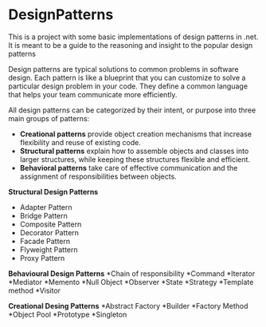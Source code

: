 # DesignPatterns
This is a project with some basic implementations of design patterns in .net.  It is meant to be a guide to the reasoning and insight to the popular design patterns

Design patterns are typical solutions to common problems in software design. Each pattern is like a blueprint that you can customize to solve a particular design problem in your code.
They define a common language that helps your team communicate more efficiently.

All design patterns can be categorized by their intent, or purpose into three main groups of patterns:
   * **Creational patterns** provide object creation mechanisms that increase flexibility and reuse of existing code.
   * **Structural patterns** explain how to assemble objects and classes into larger structures, while keeping these structures flexible and efficient.
   * **Behavioral patterns** take care of effective communication and the assignment of responsibilities between objects.
   
**Structural Design Patterns**
  * Adapter Pattern
  * Bridge Pattern
  * Composite Pattern
  * Decorator Pattern
  * Facade Pattern
  * Flyweight Pattern
  * Proxy Pattern

**Behavioural Design Patterns**
*Chain of responsibility
*Command
*Iterator
*Mediator
*Memento
*Null Object
*Observer
*State
*Strategy
*Template method
*Visitor

**Creational Desing Patterns**
*Abstract Factory
*Builder
*Factory Method
*Object Pool
*Prototype
*Singleton
